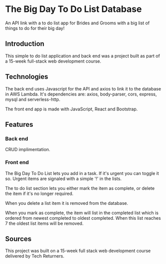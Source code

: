 # The Big Day To Do List Database
An API link with a to do list app for Brides and Grooms with a big list of things to do for their big day!

## Introduction
This simple to do list application and back end was a project built as part of a 15-week full-stack web development course. 

## Technologies
The back end uses Javascript for the API and axios to link it to the database in AWS Lambda. It's dependencies are: axios, body-parser, cors, express, mysql and serverless-http.

The front end app is made with JavaScript, React and Bootstrap.

## Features
### Back end
CRUD implimentation.

### Front end
The Big Day To Do List lets you add in a task. If it's urgent you can toggle it so. Urgent items are signaled with a simple '!' in the lists.

The to do list section lets you either mark the item as complete, or delete the item if it's no longer required.

When you delete a list item it is removed from the database.

When you mark as complete, the item will list in the completed list which is ordered from newest completed to oldest completed. When this list reaches 7 the oldest list items will be removed.

## Sources
This project was built on a 15-week full stack web development course delivered by Tech Returners.
